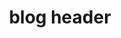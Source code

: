 ---
type: 'portfolio'
title: 'blog header'
description: 'concept slider using react transition group and grid'
tech: 'react, react-transition-group, scss'
code: 'https://codepen.io/inadequatefutures/pen/VRbqeL'
link: 'https://codepen.io/inadequatefutures/full/VRbqeL'
image: '../images/portfolio/header.png'
---